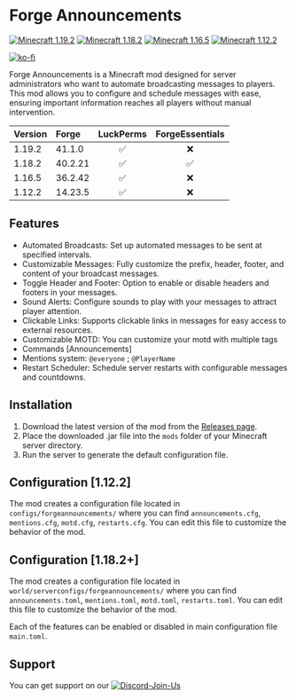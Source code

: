 # Forge Announcements

[![Minecraft 1.19.2](https://img.shields.io/badge/Minecraft-1.19.2-brightgreen)](https://www.minecraft.net/)
[![Minecraft 1.18.2](https://img.shields.io/badge/Minecraft-1.18.2-brightgreen)](https://www.minecraft.net/)
[![Minecraft 1.16.5](https://img.shields.io/badge/Minecraft-1.16.5-brightgreen)](https://www.minecraft.net/)
[![Minecraft 1.12.2](https://img.shields.io/badge/Minecraft-1.12.2-brightgreen)](https://www.minecraft.net/)

[![ko-fi](https://ko-fi.com/img/githubbutton_sm.svg)](https://ko-fi.com/L3L4Z8L38)

Forge Announcements is a Minecraft mod designed for server administrators who want to automate broadcasting messages to players. This mod allows you to configure and schedule messages with ease, ensuring important information reaches all players without manual intervention.

| Version | Forge   | LuckPerms | ForgeEssentials |                  
|:--------|:--------|:--------:|:--------------:|
| 1.19.2  | 41.1.0  |     ✅    |              ❌  |   
| 1.18.2  | 40.2.21 |     ✅    |              ✅  |
| 1.16.5  | 36.2.42 |     ✅    |              ❌  |
| 1.12.2  | 14.23.5 |     ✅    |              ❌|

## Features
- Automated Broadcasts: Set up automated messages to be sent at specified intervals.
- Customizable Messages: Fully customize the prefix, header, footer, and content of your broadcast messages.
- Toggle Header and Footer: Option to enable or disable headers and footers in your messages.
- Sound Alerts: Configure sounds to play with your messages to attract player attention.
- Clickable Links: Supports clickable links in messages for easy access to external resources.
- Customizable MOTD: You can customize your motd with multiple tags
- Commands [Announcements]
- Mentions system: `@everyone` ; `@PlayerName`
- Restart Scheduler: Schedule server restarts with configurable messages and countdowns.

## Installation
1. Download the latest version of the mod from the [Releases page](https://github.com/Avalanche7CZ/ForgeAnnouncements/releases).
2. Place the downloaded .jar file into the `mods` folder of your Minecraft server directory.
3. Run the server to generate the default configuration file.

## Configuration [1.12.2]
The mod creates a configuration file located in `configs/forgeannouncements/` where you can find `announcements.cfg`, `mentions.cfg`, `motd.cfg`, `restarts.cfg`. You can edit this file to customize the behavior of the mod.

## Configuration [1.18.2+]
The mod creates a configuration file located in `world/serverconfigs/forgeannouncements/` where you can find `announcements.toml`, `mentions.toml`, `motd.toml`, `restarts.toml`. You can edit this file to customize the behavior of the mod.

Each of the features can be enabled or disabled in main configuration file `main.toml`.

## Support
You can get support on our [![Discord-Join-Us](https://img.shields.io/badge/discord-invite?logo=discord&logoColor=white)](https://discord.gg/bbqPQTzK7b)
